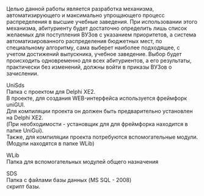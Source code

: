 Целью данной работы является разработка механизма, автоматизирующего и максимально упрощающего процесс распределения в высшие учебные заведения. При использовании этого механизма, абитуриенту будет достаточно определить лишь список желаемых для поступления ВУЗов с указанием приоритетов, а система автоматизированного распределения бюджетных мест, по специальному алгоритму, сама выберет наиболее подходящее, с учетом достижений выпускника, учебное заведение. Выбор будет происходить одновременно для всех абитуриентов, а его результаты, практически без изменений, должны войти в приказы ВУЗов о зачислении. 

UniSds  
Папка с проектом для Delphi XE2.  
В проекте, для создания WEB-интерфейса используется фреймфорк uniGUI.  
Для компиляции проекта он должен быть предварительно установлен на Delphi XE2.  
(При необходимости - установщик для  для фреймфорка находится в папке UniGui).  
Также, для компиляции проекта потребуются вспомогательные модули.  
(Модули находятся в папке WLib)    

WLib  
Папка для вспомогательных модулей общего назначения  

SDS  
Папка с файлами базы данных (MS SQL - 2008)   
скрипт базы.  
